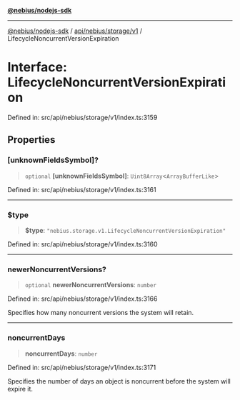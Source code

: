 [**@nebius/nodejs-sdk**](../../../../../README.md)

***

[@nebius/nodejs-sdk](../../../../../README.md) / [api/nebius/storage/v1](../README.md) / LifecycleNoncurrentVersionExpiration

# Interface: LifecycleNoncurrentVersionExpiration

Defined in: src/api/nebius/storage/v1/index.ts:3159

## Properties

### \[unknownFieldsSymbol\]?

> `optional` **\[unknownFieldsSymbol\]**: `Uint8Array`\<`ArrayBufferLike`\>

Defined in: src/api/nebius/storage/v1/index.ts:3161

***

### $type

> **$type**: `"nebius.storage.v1.LifecycleNoncurrentVersionExpiration"`

Defined in: src/api/nebius/storage/v1/index.ts:3160

***

### newerNoncurrentVersions?

> `optional` **newerNoncurrentVersions**: `number`

Defined in: src/api/nebius/storage/v1/index.ts:3166

Specifies how many noncurrent versions the system will retain.

***

### noncurrentDays

> **noncurrentDays**: `number`

Defined in: src/api/nebius/storage/v1/index.ts:3171

Specifies the number of days an object is noncurrent before the system will expire it.
